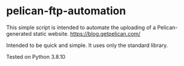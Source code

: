 pelican-ftp-automation
======================

This simple script is intended to automate the uploading of a Pelican-generated static website.
https://blog.getpelican.com/

Intended to be quick and simple. It uses only the standard library.

Tested on Python 3.8.10